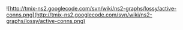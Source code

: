 ![http://tmix-ns2.googlecode.com/svn/wiki/ns2-graphs/lossy/active-conns.png](http://tmix-ns2.googlecode.com/svn/wiki/ns2-graphs/lossy/active-conns.png)